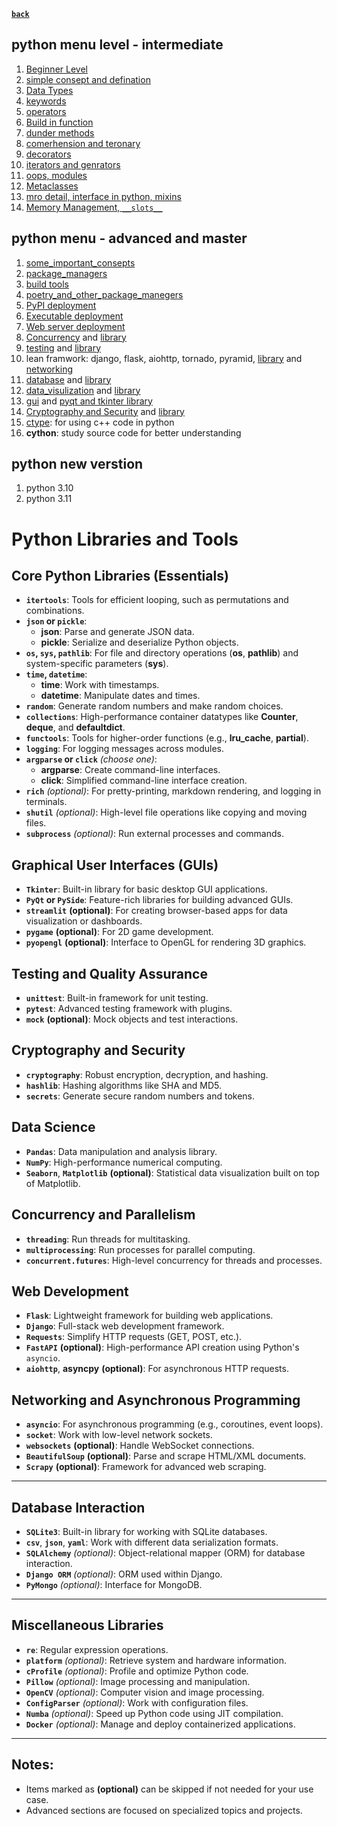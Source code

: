 **[`back`](../README.md)**

## python menu level - intermediate
1. [Beginner Level](./beginner.md)
2. [simple consept and defination](./consept_and_defination.md)
3. [Data Types](./data_types.md)
4. [keywords](./keywords.md)
5. [operators](./operators.md)
6. [Build in function](./build-in-function.md)
7. [dunder methods](./dunder_methods.md)
8. [comerhension and teronary](./comerhension.md)
9. [decorators](./decorators.md)
10. [iterators and genrators](./iterators.md)
11. [oops, modules](./oops.md)
12. [Metaclasses](./metaclass.md)
13. [mro detail, interface in python, mixins]()
14. [Memory Management, `__slots__`](./memory_managemnt.md)
    

## python menu - advanced and master
1. [some_important_consepts](./some_imporatant_consepts.md)
2. [package_managers](./package_manager.md)
3. [build tools](./build_tools.md)
4. [poetry_and_other_package_manegers](./poetry.md)
5. [PyPI deployment](./packaging.md)
6. [Executable deployment](./application_dev.md)
7. [Web server deployment](./web_server_deployment.md)
8.  [Concurrency](./concurancy.md) and [library](#concurrency-and-parallelism)
9.  [testing](./testing.md) and [library](#testing-and-quality-assurance)
10. lean framwork: django, flask, aiohttp, tornado, pyramid, [library](#web-development) and [networking](#networking-and-asynchronous-programming)
11. [database](database.md) and [library](#database-interaction)
12. [data_visulization](some.md) and [library](#data-science)
13. [gui](some.md) and [pyqt and tkinter library](#graphical-user-interfaces-guis)
14. [Cryptography and Security](some.md) and [library](#cryptography-and-security)
15. [ctype](ctype.md): for using c++ code in python
16. **cython**: study source code for better understanding

## python new verstion
1. python 3.10
2. python 3.11



# Python Libraries and Tools

## Core Python Libraries (Essentials)
- **`itertools`**: Tools for efficient looping, such as permutations and combinations.
- **`json` or `pickle`**: 
  - **json**: Parse and generate JSON data.
  - **pickle**: Serialize and deserialize Python objects.
- **`os`, `sys`, `pathlib`**: For file and directory operations (**os**, **pathlib**) and system-specific parameters (**sys**).
- **`time`, `datetime`**: 
  - **time**: Work with timestamps.
  - **datetime**: Manipulate dates and times.
- **`random`**: Generate random numbers and make random choices.
- **`collections`**: High-performance container datatypes like **Counter**, **deque**, and **defaultdict**.
- **`functools`**: Tools for higher-order functions (e.g., **lru_cache**, **partial**).
- **`logging`**: For logging messages across modules.
- **`argparse` or `click`** *(choose one)*:
  - **argparse**: Create command-line interfaces.
  - **click**: Simplified command-line interface creation.
- **`rich`** *(optional)*: For pretty-printing, markdown rendering, and logging in terminals.
- **`shutil`** *(optional)*: High-level file operations like copying and moving files.
- **`subprocess`** *(optional)*: Run external processes and commands.

## Graphical User Interfaces (GUIs)
- **`Tkinter`**: Built-in library for basic desktop GUI applications.
- **`PyQt` or `PySide`**: Feature-rich libraries for building advanced GUIs.
- **`streamlit`** **(optional)**: For creating browser-based apps for data visualization or dashboards.
- **`pygame`** **(optional)**: For 2D game development.
- **`pyopengl`** **(optional)**: Interface to OpenGL for rendering 3D graphics.

## Testing and Quality Assurance
- **`unittest`**: Built-in framework for unit testing.
- **`pytest`**: Advanced testing framework with plugins.
- **`mock`** **(optional)**: Mock objects and test interactions.


## Cryptography and Security
- **`cryptography`**: Robust encryption, decryption, and hashing.
- **`hashlib`**: Hashing algorithms like SHA and MD5.
- **`secrets`**: Generate secure random numbers and tokens.

## Data Science
- **`Pandas`**: Data manipulation and analysis library.
- **`NumPy`**: High-performance numerical computing.
- **`Seaborn`**, **`Matplotlib`** **(optional)**: Statistical data visualization built on top of Matplotlib.

## Concurrency and Parallelism
- **`threading`**: Run threads for multitasking.
- **`multiprocessing`**: Run processes for parallel computing.
- **`concurrent.futures`**: High-level concurrency for threads and processes.

## Web Development
- **`Flask`**: Lightweight framework for building web applications.
- **`Django`**: Full-stack web development framework.
- **`Requests`**: Simplify HTTP requests (GET, POST, etc.).
- **`FastAPI`** **(optional)**: High-performance API creation using Python's `asyncio`.
- **`aiohttp`**, **asyncpy** **(optional)**: For asynchronous HTTP requests.

## Networking and Asynchronous Programming
- **`asyncio`**: For asynchronous programming (e.g., coroutines, event loops).
- **`socket`**: Work with low-level network sockets.
- **`websockets`** **(optional)**: Handle WebSocket connections.
- **`BeautifulSoup`** **(optional)**: Parse and scrape HTML/XML documents.
- **`Scrapy`** **(optional)**: Framework for advanced web scraping.

---

## Database Interaction
- **`SQLite3`**: Built-in library for working with SQLite databases.
- **`csv`**, **`json`**, **`yaml`**: Work with different data serialization formats.
- **`SQLAlchemy`** *(optional)*: Object-relational mapper (ORM) for database interaction.
- **`Django ORM`** *(optional)*: ORM used within Django.
- **`PyMongo`** *(optional)*: Interface for MongoDB.

---

## Miscellaneous Libraries
- **`re`**: Regular expression operations.
- **`platform`** *(optional)*: Retrieve system and hardware information.
- **`cProfile`** *(optional)*: Profile and optimize Python code.
- **`Pillow`** *(optional)*: Image processing and manipulation.
- **`OpenCV`** *(optional)*: Computer vision and image processing.
- **`ConfigParser`** *(optional)*: Work with configuration files.
- **`Numba`** *(optional)*: Speed up Python code using JIT compilation.
- **`Docker`** *(optional)*: Manage and deploy containerized applications.

---

## Notes:
- Items marked as **(optional)** can be skipped if not needed for your use case.
- Advanced sections are focused on specialized topics and projects.
